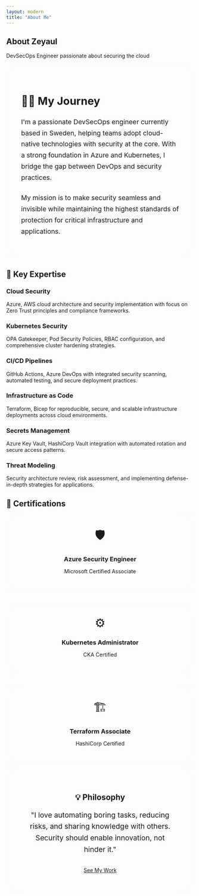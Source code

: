 ```yaml
---
layout: modern
title: "About Me"
---
```


<section class="hero">
    <h1>About Zeyaul</h1>
    <p>DevSecOps Engineer passionate about securing the cloud</p>
</section>

<section class="section">
    <div style="display: grid; grid-template-columns: 1fr; gap: 3rem; max-width: 800px; margin: 0 auto;">
        <div style="background: var(--card-bg); border: 1px solid var(--border-color); border-radius: 20px; padding: 2.5rem; backdrop-filter: blur(20px);">
            <h2 style="color: var(--text-primary); margin-bottom: 1.5rem; font-size: 1.8rem;">👨‍💻 My Journey</h2>
            <p style="color: var(--text-secondary); margin-bottom: 1.5rem; font-size: 1.1rem; line-height: 1.7;">
                I'm a passionate DevSecOps engineer currently based in Sweden, helping teams adopt cloud-native technologies with security at the core. With a strong foundation in Azure and Kubernetes, I bridge the gap between DevOps and security practices.
            </p>
            <p style="color: var(--text-secondary); font-size: 1.1rem; line-height: 1.7;">
                My mission is to make security seamless and invisible while maintaining the highest standards of protection for critical infrastructure and applications.
            </p>
        </div>
    </div>
</section>

<section class="section">
    <h2 class="section-title">💼 Key Expertise</h2>
    <div class="cards-grid">
        <div class="card">
            <div class="card-icon">
                <i class="fab fa-microsoft"></i>
            </div>
            <h3>Cloud Security</h3>
            <p>Azure, AWS cloud architecture and security implementation with focus on Zero Trust principles and compliance frameworks.</p>
        </div>
        <div class="card">
            <div class="card-icon">
                <i class="fas fa-dharmachakra"></i>
            </div>
            <h3>Kubernetes Security</h3>
            <p>OPA Gatekeeper, Pod Security Policies, RBAC configuration, and comprehensive cluster hardening strategies.</p>
        </div>
        <div class="card">
            <div class="card-icon">
                <i class="fas fa-code-branch"></i>
            </div>
            <h3>CI/CD Pipelines</h3>
            <p>GitHub Actions, Azure DevOps with integrated security scanning, automated testing, and secure deployment practices.</p>
        </div>
        <div class="card">
            <div class="card-icon">
                <i class="fas fa-cubes"></i>
            </div>
            <h3>Infrastructure as Code</h3>
            <p>Terraform, Bicep for reproducible, secure, and scalable infrastructure deployments across cloud environments.</p>
        </div>
        <div class="card">
            <div class="card-icon">
                <i class="fas fa-key"></i>
            </div>
            <h3>Secrets Management</h3>
            <p>Azure Key Vault, HashiCorp Vault integration with automated rotation and secure access patterns.</p>
        </div>
        <div class="card">
            <div class="card-icon">
                <i class="fas fa-search"></i>
            </div>
            <h3>Threat Modeling</h3>
            <p>Security architecture review, risk assessment, and implementing defense-in-depth strategies for applications.</p>
        </div>
    </div>
</section>

<section class="section">
    <h2 class="section-title">🎯 Certifications</h2>
    <div style="display: grid; grid-template-columns: repeat(auto-fit, minmax(300px, 1fr)); gap: 2rem;">
        <div style="background: var(--card-bg); border: 1px solid var(--border-color); border-radius: 15px; padding: 2rem; backdrop-filter: blur(20px); text-align: center;">
            <div style="font-size: 2rem; margin-bottom: 1rem;">🛡️</div>
            <h3 style="color: var(--text-primary); margin-bottom: 0.5rem;">Azure Security Engineer</h3>
            <p style="color: var(--text-secondary);">Microsoft Certified Associate</p>
        </div>
        <div style="background: var(--card-bg); border: 1px solid var(--border-color); border-radius: 15px; padding: 2rem; backdrop-filter: blur(20px); text-align: center;">
            <div style="font-size: 2rem; margin-bottom: 1rem;">⚙️</div>
            <h3 style="color: var(--text-primary); margin-bottom: 0.5rem;">Kubernetes Administrator</h3>
            <p style="color: var(--text-secondary);">CKA Certified</p>
        </div>
        <div style="background: var(--card-bg); border: 1px solid var(--border-color); border-radius: 15px; padding: 2rem; backdrop-filter: blur(20px); text-align: center;">
            <div style="font-size: 2rem; margin-bottom: 1rem;">🏗️</div>
            <h3 style="color: var(--text-primary); margin-bottom: 0.5rem;">Terraform Associate</h3>
            <p style="color: var(--text-secondary);">HashiCorp Certified</p>
        </div>
    </div>
</section>

<section class="section">
    <div style="text-align: center; background: var(--card-bg); border: 1px solid var(--border-color); border-radius: 20px; padding: 3rem; backdrop-filter: blur(20px);">
        <h2 style="color: var(--text-primary); margin-bottom: 1rem;">💡 Philosophy</h2>
        <p style="color: var(--text-secondary); margin-bottom: 2rem; font-size: 1.2rem; max-width: 600px; margin-left: auto; margin-right: auto; line-height: 1.6;">
            "I love automating boring tasks, reducing risks, and sharing knowledge with others. Security should enable innovation, not hinder it."
        </p>
        <a href="/projects" class="btn btn-primary">
            <i class="fas fa-rocket"></i>
            See My Work
        </a>
    </div>
</section>
